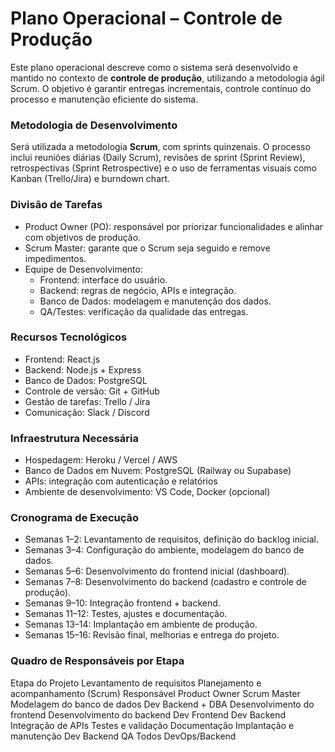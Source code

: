 # Plano Operacional – Controle de Produção

Este plano operacional descreve como o sistema será desenvolvido e mantido no contexto de
**controle de produção**, utilizando a metodologia ágil Scrum. O objetivo é garantir entregas
incrementais, controle contínuo do processo e manutenção eficiente do sistema.

### Metodologia de Desenvolvimento
Será utilizada a metodologia **Scrum**, com sprints quinzenais. O processo inclui reuniões diárias
(Daily Scrum), revisões de sprint (Sprint Review), retrospectivas (Sprint Retrospective) e o uso de
ferramentas visuais como Kanban (Trello/Jira) e burndown chart.

### Divisão de Tarefas
- Product Owner (PO): responsável por priorizar funcionalidades e alinhar com objetivos de produção.
- Scrum Master: garante que o Scrum seja seguido e remove impedimentos.
- Equipe de Desenvolvimento:
   - Frontend: interface do usuário.
   - Backend: regras de negócio, APIs e integração.
   - Banco de Dados: modelagem e manutenção dos dados.
   - QA/Testes: verificação da qualidade das entregas.
     
### Recursos Tecnológicos
- Frontend: React.js
- Backend: Node.js + Express
- Banco de Dados: PostgreSQL
- Controle de versão: Git + GitHub
- Gestão de tarefas: Trello / Jira
- Comunicação: Slack / Discord
  
### Infraestrutura Necessária
- Hospedagem: Heroku / Vercel / AWS
- Banco de Dados em Nuvem: PostgreSQL (Railway ou Supabase)
- APIs: integração com autenticação e relatórios
- Ambiente de desenvolvimento: VS Code, Docker (opcional)
  
### Cronograma de Execução
- Semanas 1–2: Levantamento de requisitos, definição do backlog inicial.
- Semanas 3–4: Configuração do ambiente, modelagem do banco de dados.
- Semanas 5–6: Desenvolvimento do frontend inicial (dashboard).
- Semanas 7–8: Desenvolvimento do backend (cadastro e controle de produção).
- Semanas 9–10: Integração frontend + backend.
- Semanas 11–12: Testes, ajustes e documentação.
- Semanas 13–14: Implantação em ambiente de produção.
- Semanas 15–16: Revisão final, melhorias e entrega do projeto.
  
### Quadro de Responsáveis por Etapa
Etapa do Projeto
 Levantamento de requisitos
 Planejamento e acompanhamento (Scrum)
 Responsável
 Product Owner
 Scrum Master
 Modelagem do banco de dados
 Dev Backend + DBA
Desenvolvimento do frontend
 Desenvolvimento do backend
 Dev Frontend
 Dev Backend
 Integração de APIs
 Testes e validação
 Documentação
 Implantação e manutenção
 Dev Backend
 QA
 Todos
 DevOps/Backend
